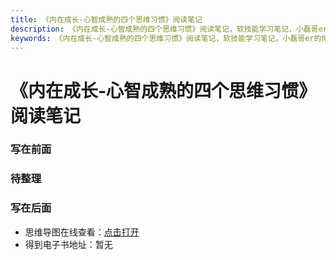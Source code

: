 ```yaml
---
title: 《内在成长-心智成熟的四个思维习惯》阅读笔记
description: 《内在成长-心智成熟的四个思维习惯》阅读笔记，软技能学习笔记，小磊哥er的博客
keywords: 《内在成长-心智成熟的四个思维习惯》阅读笔记，软技能学习笔记，小磊哥er的博客
--- 
```


# 《内在成长-心智成熟的四个思维习惯》阅读笔记

### 写在前面

### 待整理

### 写在后面
- 思维导图在线查看：[点击打开](/softskill_notes/attachment/33.《内在成长-心智成熟的四个思维习惯》.svg)
- 得到电子书地址：暂无